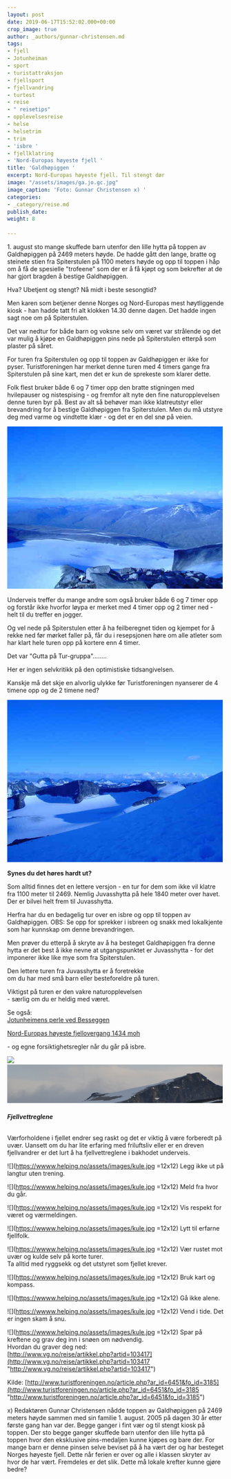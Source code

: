 ```yaml
---
layout: post
date: 2019-06-17T15:52:02.000+00:00
crop_image: true
author: _authors/gunnar-christensen.md
tags:
- fjell
- Jotunheiman
- sport
- turistattraksjon
- fjellsport
- fjellvandring
- turtest
- reise
- " reisetips"
- opplevelsesreise
- helse
- helsetrim
- trim
- 'isbre '
- fjellklatring
- 'Nord-Europas høyeste fjell '
title: 'Galdhøpiggen '
excerpt: Nord-Europas høyeste fjell. Til stengt dør
image: "/assets/images/ga.jo.gc.jpg"
image_caption: 'Foto: Gunnar Christensen x) '
categories:
- _category/reise.md
publish_date: 
weight: 8

---
```

1\. august sto mange skuffede barn utenfor den lille hytta på toppen av Galdhøpiggen på 2469 meters høyde. De hadde gått den lange, bratte og steinete stien fra Spiterstulen på 1100 meters høyde og opp til toppen i håp om å få de spesielle "trofeene" som der er å få kjøpt og som bekrefter at de har gjort bragden å bestige Galdhøpiggen.

Hva? Ubetjent og stengt? Nå midt i beste sesongtid?

Men karen som betjener denne Norges og Nord-Europas mest høytliggende kiosk - han hadde tatt fri alt klokken 14.30 denne dagen. Det hadde ingen sagt noe om på Spiterstulen.

Det var nedtur for både barn og voksne selv om været var strålende og det var mulig å kjøpe en Galdhøpiggen pins nede på Spiterstulen etterpå som plaster på såret.

For turen fra Spiterstulen og opp til toppen av Galdhøpiggen er ikke for pyser. Turistforeningen har merket denne turen med 4 timers gange fra Spiterstulen på sine kart, men det er kun de sprekeste som klarer dette.

Folk flest bruker både 6 og 7 timer opp den bratte stigningen med hvilepauser og nistespising - og fremfor alt nyte den fine naturopplevelsen denne turen byr på. Best av alt så behøver man ikke klatreutstyr eller brevandring for å bestige Galdhøpiggen fra Spiterstulen. Men du må utstyre deg med varme og vindtette klær - og det er en del snø på veien.

![](/assets/images/ga.1.gc.jpg)

Underveis treffer du mange andre som også bruker både 6 og 7 timer opp og forstår ikke hvorfor løypa er merket med 4 timer opp og 2 timer ned - helt til du treffer en jogger.

Og vel nede på Spiterstulen etter å ha feilberegnet tiden og kjempet for å rekke ned før mørket faller på, får du i resepsjonen høre om alle atleter som har klart hele turen opp på kortere enn 4 timer.

Det var "Gutta på Tur-gruppa"........

Her er ingen selvkritikk på den optimistiske tidsangivelsen.

Kanskje må det skje en alvorlig ulykke før Turistforeningen nyanserer de 4 timene opp og de 2 timene ned?

![](/assets/images/ga.2.gc.jpg)

**Synes du det høres hardt ut?**

Som alltid finnes det en lettere versjon - en tur for dem som ikke vil klatre fra 1100 meter til 2469. Nemlig Juvasshytta på hele 1840 meter over havet. Der er bilvei helt frem til Juvasshytta.

Herfra har du en bedagelig tur over en isbre og opp til toppen av Galdhøpiggen. OBS: Se opp for sprekker i isbreen og snakk med lokalkjente som har kunnskap om denne brevandringen.

Men prøver du etterpå å skryte av å ha besteget Galdhøpiggen fra denne hytta er det best å ikke nevne at utgangspunktet er Juvasshytta - for det imponerer ikke like mye som fra Spiterstulen.

Den lettere turen fra Juvasshytta er å foretrekke  
om du har med små barn eller besteforeldre på turen.

Viktigst på turen er den vakre naturopplevelsen  
\- særlig om du er heldig med været.

Se også:  
[Jotunheimens perle ved Besseggen](https://helping.no/gjendevann)

[Nord-Europas høyeste fjellovergang 1434 moh](https://helping.no/nord-europas-høyeste-fjellovergang-1434-moh-sognefjellsvegen)

\- og egne forsiktighetsregler når du går på isbre.

![](https://wwww.helping.no/assets/images/ga.2.gc.jpg)![](/assets/images/gald2012.jpg)

###### **Fjellvettreglene**

Værforholdene i fjellet endrer seg raskt og det er viktig å være forberedt på uvær. Uansett om du har lite erfaring med friluftsliv eller er en dreven fjellvandrer er det lurt å ha fjellvettreglene i bakhodet underveis.

![](https://wwww.helping.no/assets/images/kule.jpg =12x12) Legg ikke ut på langtur uten trening.

![](https://wwww.helping.no/assets/images/kule.jpg =12x12) Meld fra hvor du går.

![](https://wwww.helping.no/assets/images/kule.jpg =12x12) Vis respekt for været og værmeldingen.

![](https://wwww.helping.no/assets/images/kule.jpg =12x12) Lytt til erfarne fjellfolk.

![](https://wwww.helping.no/assets/images/kule.jpg =12x12) Vær rustet mot uvær og kulde selv på korte turer.  
Ta alltid med ryggsekk og det utstyret som fjellet krever.

![](https://wwww.helping.no/assets/images/kule.jpg =12x12) Bruk kart og kompass.

![](https://wwww.helping.no/assets/images/kule.jpg =12x12) Gå ikke alene.

![](https://wwww.helping.no/assets/images/kule.jpg =12x12) Vend i tide. Det er ingen skam å snu.

![](https://wwww.helping.no/assets/images/kule.jpg =12x12) Spar på kreftene og grav deg inn i snøen om nødvendig.  
Hvordan du graver deg ned:  
[http://www.vg.no/reise/artikkel.php?artid=103417](http://www.vg.no/reise/artikkel.php?artid=103417 "http://www.vg.no/reise/artikkel.php?artid=103417")

Kilde: [http://www.turistforeningen.no/article.php?ar_id=6451&fo_id=3185](http://www.turistforeningen.no/article.php?ar_id=6451&fo_id=3185 "http://www.turistforeningen.no/article.php?ar_id=6451&fo_id=3185")

x) Redaktøren Gunnar Christensen nådde toppen av Galdhøpiggen på 2469 meters høyde sammen med sin familie 1. august. 2005 på dagen 30 år etter første gang han var der. Begge ganger i fint vær og til stengt kiosk på toppen. Der sto begge ganger skuffede barn utenfor den lille hytta på toppen hvor den eksklusive pins-medaljen kunne kjøpes og bare der. For mange barn er denne pinsen selve beviset på å ha vært der og har besteget Norges høyeste fjell. Dette når ferien er over og alle i klassen skryter av hvor de har vært. Fremdeles er det slik. Dette må lokale krefter kunne gjøre bedre?